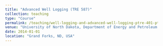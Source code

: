 ```yaml
---
title: "Advanced Well Logging (TRE 587)"
collection: teaching
type: "Course"
permalink: /teaching/well-logging-and-advanced-well-logging-ptre-401-ptre-587
venue: "University of North Dakota, Department of Energy and Petroleum Engineering"
date: 2014-01-01
location: "Grand Forks, ND, USA"
---
```

